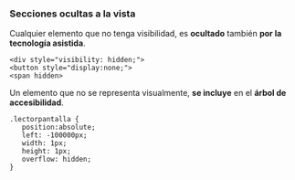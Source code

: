 ### Secciones ocultas a la vista

Cualquier elemento que no tenga visibilidad, es __ocultado__ también __por la tecnología asistida__.

```
<div style="visibility: hidden;">
<button style="display:none;">
<span hidden>
```

Un elemento que no se representa visualmente, __se incluye__ en el __árbol de accesibilidad__.
 
 ```
.lectorpantalla {
    position:absolute;
    left: -100000px;
    width: 1px;
    height: 1px;
    overflow: hidden;
}
```